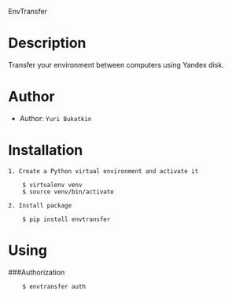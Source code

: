 
EnvTransfer

Description
===========

Transfer your environment between computers using Yandex disk.

Author
======

* Author: `Yuri Bukatkin`


Installation
============

``` 
1. Create a Python virtual environment and activate it

    $ virtualenv venv
    $ source venv/bin/activate

2. Install package

    $ pip install envtransfer
``` 

Using
=====

###Authorization

``` 
    $ envtransfer auth
``` 

